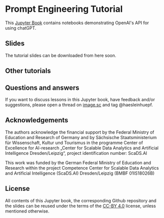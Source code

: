 # Prompt Engineering Tutorial

This [Jupyter Book](https://jupyterbook.org/) contains notebooks demonstrating OpenAI's API for using chatGPT.

## Slides

The tutorial slides can be downloaded from here soon.


## Other tutorials



## Questions and answers

If you want to discuss lessons in this Jupyter book, have feedback and/or suggestions, please open a thread on [image.sc](https://image.sc/) and tag @haesleinhuepf.

## Acknowledgements

The authors acknowledge the financial support by the Federal Ministry of Education and Research of Germany and by Sächsische Staatsministerium für Wissenschaft, Kultur und Tourismus in the programme Center of Excellence for AI-research „Center for Scalable Data Analytics and Artificial Intelligence Dresden/Leipzig“, project identification number: ScaDS.AI

This work was funded by the German Federal Ministry of Education and Research 
within the project Competence Center for Scalable Data Analytics and Artificial Intelligence (ScaDS.AI) Dresden/Leipzig (BMBF 01IS18026B)

## License

All contents of this Jupyter book, the corresponding Github repository and the slides can be reused under the terms of the [CC-BY 4.0](https://creativecommons.org/licenses/by/4.0/) license, unless mentioned otherwise.
